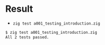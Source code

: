 # Result

- `zig test a001_testing_introduction.zig`

```bash
$ zig test a001_testing_introduction.zig
All 2 tests passed.

```

